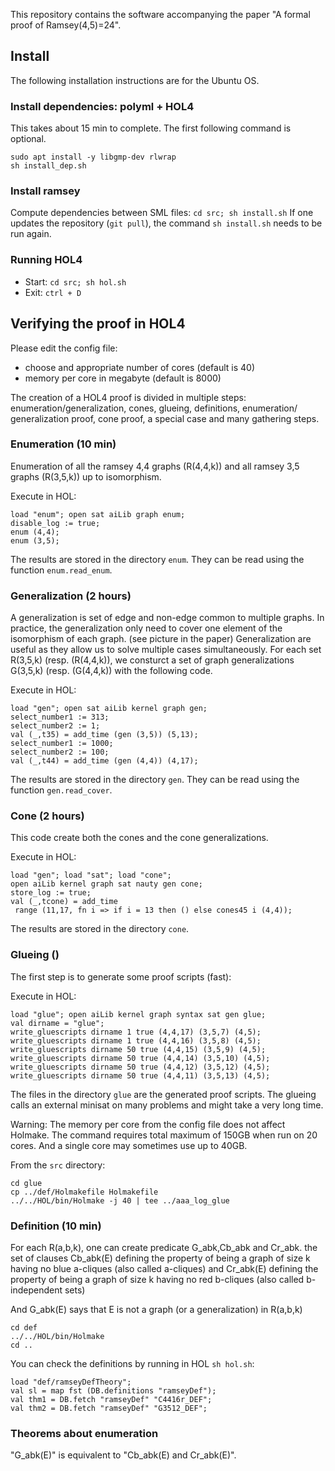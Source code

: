 This repository contains the software accompanying the paper 
"A formal proof of Ramsey(4,5)=24". 

## Install

The following installation instructions are for the Ubuntu OS.

### Install dependencies: polyml + HOL4
This takes about 15 min to complete. The first following command is optional.
``` 
sudo apt install -y libgmp-dev rlwrap
sh install_dep.sh
```

### Install ramsey
Compute dependencies between SML files: `cd src; sh install.sh`
If one updates the repository (`git pull`), 
the command `sh install.sh` needs to be run again.

### Running HOL4
- Start: `cd src; sh hol.sh`
- Exit: `ctrl + D`

## Verifying the proof in HOL4
Please edit the config file: 
- choose and appropriate number of cores (default is 40)
- memory per core in megabyte (default is 8000)

The creation of a HOL4 proof is divided in multiple steps: 
enumeration/generalization, cones, glueing, definitions, enumeration/
generalization proof, cone proof, 
a special case and many gathering steps.

### Enumeration (10 min)
Enumeration of all the ramsey 4,4 graphs (R(4,4,k)) 
and all ramsey 3,5 graphs (R(3,5,k)) up to isomorphism.

Execute in HOL:
```
load "enum"; open sat aiLib graph enum;
disable_log := true;
enum (4,4);
enum (3,5);
```

The results are stored in the directory `enum`.
They can be read using the function `enum.read_enum`.

### Generalization (2 hours)
A generalization is set of edge and non-edge common to multiple graphs.
In practice, the generalization only need to cover 
one element of the isomorphism of each graph. (see picture in the paper)
Generalization are useful as they allow us to solve multiple cases 
simultaneously. For each set R(3,5,k) (resp. (R(4,4,k)), we consturct a set of 
graph generalizations G(3,5,k) (resp. (G(4,4,k)) with the following code.

Execute in HOL:
```
load "gen"; open sat aiLib kernel graph gen;
select_number1 := 313;
select_number2 := 1;
val (_,t35) = add_time (gen (3,5)) (5,13);
select_number1 := 1000;
select_number2 := 100;
val (_,t44) = add_time (gen (4,4)) (4,17);
```

The results are stored in the directory `gen`. 
They can be read using the function `gen.read_cover`.

### Cone (2 hours)

This code create both the cones and the cone generalizations.

Execute in HOL:
```
load "gen"; load "sat"; load "cone";
open aiLib kernel graph sat nauty gen cone;
store_log := true;
val (_,tcone) = add_time 
 range (11,17, fn i => if i = 13 then () else cones45 i (4,4));
```

The results are stored in the directory `cone`. 

### Glueing ()

The first step is to generate some proof scripts (fast):

Execute in HOL:
```
load "glue"; open aiLib kernel graph syntax sat gen glue;
val dirname = "glue";
write_gluescripts dirname 1 true (4,4,17) (3,5,7) (4,5);
write_gluescripts dirname 1 true (4,4,16) (3,5,8) (4,5);
write_gluescripts dirname 50 true (4,4,15) (3,5,9) (4,5);
write_gluescripts dirname 50 true (4,4,14) (3,5,10) (4,5);
write_gluescripts dirname 50 true (4,4,12) (3,5,12) (4,5);
write_gluescripts dirname 50 true (4,4,11) (3,5,13) (4,5);
```

The files in the directory ``glue`` are the generated proof scripts.
The glueing calls an external minisat on many problems and might take a very long time.

Warning: 
The memory per core from the config file does not affect Holmake. 
The command requires total maximum of 150GB when run on 20 cores.
And a single core may sometimes use up to 40GB.

From the `src` directory:
```
cd glue
cp ../def/Holmakefile Holmakefile
../../HOL/bin/Holmake -j 40 | tee ../aaa_log_glue
```


### Definition (10 min)
For each R(a,b,k), one can create predicate G\_abk,Cb\_abk and Cr\_abk.
the set of clauses Cb\_abk(E) defining the property 
of being a graph of size k having no blue a-cliques (also called a-cliques)
and Cr\_abk(E) defining the property of being a graph of size k 
having no red b-cliques (also called b-independent sets)

And G\_abk(E) says that E is not a graph (or a generalization) in R(a,b,k)



```
cd def
../../HOL/bin/Holmake 
cd ..
```

You can check the definitions by running in HOL ``sh hol.sh``:
```
load "def/ramseyDefTheory";
val sl = map fst (DB.definitions "ramseyDef");
val thm1 = DB.fetch "ramseyDef" "C4416r_DEF";
val thm2 = DB.fetch "ramseyDef" "G3512_DEF";
```


### Theorems about enumeration
"G\_abk(E)" is equivalent to "Cb\_abk(E) and Cr\_abk(E)".










 
